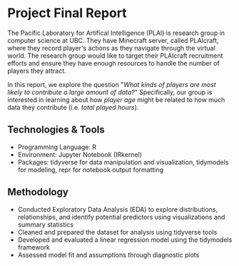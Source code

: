 # Project Final Report

The Pacific Laboratory for Artifical Intelligence (PLAI) is research group in computer science at UBC. They have Minecraft server, called PLAIcraft, where they record player's actions as they navigate through the virtual world. The research group would like to target their PLAIcraft recruitment efforts and ensure they have enough resources to handle the number of players they attract. 

In this report, we explore the question "*What kinds of players are most likely to contribute a large amount of data?*"
Specifically, our group is interested in learning about how *player age* might be related to how much data they contribute (i.e. *total played hours*).


## Technologies & Tools

- Programming Language: R
- Environment: Jupyter Notebook (IRkernel)
- Packages: tidyverse for data manipulation and visualization, tidymodels for modeling, repr for notebook output formatting

## Methodology

- Conducted Exploratory Data Analysis (EDA) to explore distributions, relationships, and identify potential predictors using visualizations and summary statistics
- Cleaned and prepared the dataset for analysis using tidyverse tools
- Developed and evaluated a linear regression model using the tidymodels framework
- Assessed model fit and assumptions through diagnostic plots
